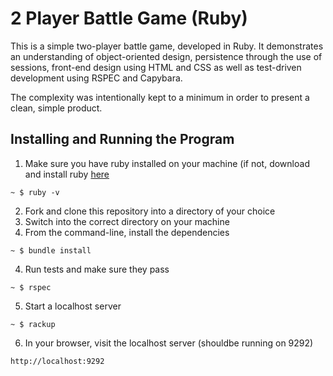 # 2 Player Battle Game (Ruby)

This is a simple two-player battle game, developed in Ruby. It demonstrates an understanding of object-oriented design, persistence through the use of sessions, front-end design using HTML and CSS as well as test-driven development using RSPEC and Capybara.

The complexity was intentionally kept to a minimum in order to present a clean, simple product.

## Installing and Running the Program

  1. Make sure you have ruby installed on your machine (if not, download and install ruby [here](https://www.ruby-lang.org/en/downloads/)

  `~ $ ruby -v`

  2. Fork and clone this repository into a directory of your choice
  2. Switch into the correct directory on your machine
  3. From the command-line, install the dependencies

  `~ $ bundle install`

  4. Run tests and make sure they pass

  `~ $ rspec`

  5. Start a localhost server

  `~ $ rackup`

  6. In your browser, visit the localhost server (shouldbe running on 9292)

  `http://localhost:9292`

